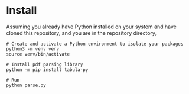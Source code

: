 # Install

Assuming you already have Python installed on your system and have cloned this repository, and you are in the repository directory,

```
# Create and activate a Python environment to isolate your packages
python3 -m venv venv
source venv/bin/activate

# Install pdf parsing library
python -m pip install tabula-py

# Run
python parse.py
```
